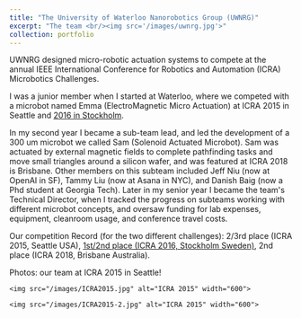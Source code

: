 ```yaml
---
title: "The University of Waterloo Nanorobotics Group (UWNRG)"
excerpt: "The team <br/><img src='/images/uwnrg.jpg'>"
collection: portfolio
---
```


UWNRG designed micro-robotic actuation systems to compete at the annual IEEE International Conference for Robotics and Automation (ICRA) Microbotics Challenges. 

I was a junior member when I started at Waterloo, where we competed with a microbot named Emma (ElectroMagnetic Micro Actuation) at ICRA 2015 in Seattle and [2016 in Stockholm](https://uwaterloo.ca/nanotechnology-engineering/news/congrats-uws-nanorobotics-group-icra-wins). 

In my second year I became a sub-team lead, and led the development of a 300 um microbot we called Sam (Solenoid Actuated Microbot). Sam was actuated by external magnetic fields to complete pathfinding tasks and move small triangles around a silicon wafer, and was featured at ICRA 2018 is Brisbane. Other members on this subteam included Jeff Niu (now at OpenAI in SF), Tammy Liu (now at Asana in NYC), and Danish Baig (now a Phd student at Georgia Tech). Later in my senior year I became the team's Technical Director, when I tracked the progress on subteams working with different microbot concepts, and oversaw funding for lab expenses, equipment, cleanroom usage, and conference travel costs. 

Our competition Record (for the two different challenges): 2/3rd place (ICRA 2015, Seattle USA), [1st/2nd place (ICRA 2016, Stockholm Sweden)](https://ewh.ieee.org/soc/ras/conf/fullysponsored/icra/2016/www.icra2016.org/conference/challenges/index.html), 2nd place (ICRA 2018, Brisbane Australia). 

Photos: our team at ICRA 2015 in Seattle!

~~~
<img src="/images/ICRA2015.jpg" alt="ICRA 2015" width="600">
~~~

~~~
<img src="/images/ICRA2015-2.jpg" alt="ICRA 2015" width="600">
~~~